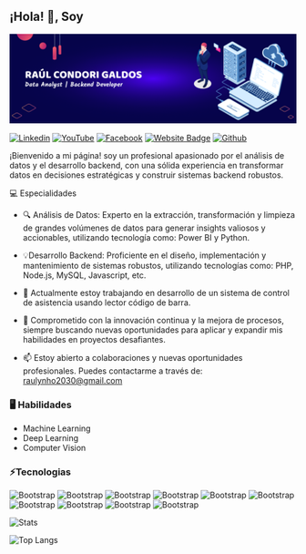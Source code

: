 ## ¡Hola! 👋, Soy

![Banner de RAUL](BANNER-GITHUB.png)

[![Linkedin](https://img.shields.io/badge/-LinkedIn-blue?style=flat&logo=Linkedin&logoColor=white)](https://www.linkedin.com/in/jraulynho/)
[![YouTube](https://img.shields.io/badge/-YouTube-red?style=flat&logo=YouTube&logoColor=white)](https://www.youtube.com/@jraulynho)
[![Facebook](https://img.shields.io/badge/-Facebook-blue?style=flat&logo=Facebook&logoColor=white)](https://www.facebook.com/jraulynho)
[![Website Badge](https://img.shields.io/badge/-Website-purple?style=flat&logo=Google-Chrome&logoColor=white&link=https://raulynho.com)](https://raulynho.com)
[![Github](https://img.shields.io/github/followers/jraulynho?label=Follow&style=social)](https://github.com/jraulynho)

¡Bienvenido a mi página! soy un profesional apasionado por el análisis de datos y el desarrollo backend, con una sólida experiencia en transformar datos en decisiones estratégicas y construir sistemas backend robustos.

💻 Especialidades
- 🔍 Análisis de Datos: Experto en la extracción, transformación y  limpieza de grandes volúmenes de datos para generar insights valiosos y accionables, utilizando tecnología como: Power BI y Python.
-  💡Desarrollo Backend: Proficiente en el diseño, implementación y mantenimiento de sistemas robustos, utilizando tecnologías como: PHP, Node.js, MySQL, Javascript, etc.

- 🤔 Actualmente estoy trabajando en desarrollo de un sistema de control de asistencia usando lector código de barra.
- 🌱 Comprometido con la innovación continua y la mejora de procesos, siempre buscando nuevas oportunidades para aplicar y expandir mis habilidades en proyectos desafiantes.
- 📫 Estoy abierto a colaboraciones y nuevas oportunidades profesionales. Puedes contactarme a través de: raulynho2030@gmail.com

### 🖥 Habilidades

- Machine Learning
- Deep Learning
- Computer Vision


### ⚡Tecnologias

![Bootstrap](https://img.shields.io/badge/-Python-05122A?style=flat&logo=Python&color=purple) ![Bootstrap](https://img.shields.io/badge/-Power%20BI-05122A?style=flat&logo=Power-BI&color=yellow) ![Bootstrap](https://img.shields.io/badge/-MySQL-05122A?style=flat&logo=MySQL&color=orange) ![Bootstrap](https://img.shields.io/badge/-SQL%20Server-05122A?style=flat&logo=SQL-Server&color=05192f) ![Bootstrap](https://img.shields.io/badge/-Pandas-05122A?style=flat&logo=Pandas&color=05192f) ![Bootstrap](https://img.shields.io/badge/-Numpy-05122A?style=flat&logo=Numpy&color=05192f) ![Bootstrap](https://img.shields.io/badge/-Matplotlib-05122A?style=flat&logo=Matplotlib&color=1DB9B1) ![Bootstrap](https://img.shields.io/badge/-PHP-05122A?style=flat&logo=PHP&color=green) ![Bootstrap](https://img.shields.io/badge/-Javascript-05122A?style=flat&logo=Javascript&color=green) ![Bootstrap](https://img.shields.io/badge/-Codeigniter-05122A?style=flat&logo=Codeigniter&color=05192f)

![Stats](https://github-readme-stats.vercel.app/api?username=jraulynho&show_icons=true&theme=radical)

![Top Langs](https://github-readme-stats.vercel.app/api/top-langs/?username=jraulynho&layout=compact)


